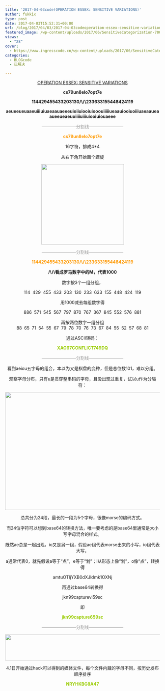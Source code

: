 ```yaml
---
title: '2017-04-03code(OPERATION ESSEX: SENSITIVE VARIATIONS)'
author: fukkix
type: post
date: 2017-04-03T15:52:31+00:00
url: /blog/2017/04/03/2017-04-03codeoperation-essex-sensitive-variations/
featured_image: /wp-content/uploads/2017/06/SensitiveCategorization-700x220.jpg
views:
  - "28"
cover:
  - https://www.ingresscode.cn/wp-content/uploads/2017/06/SensitiveCategorization.jpg
categories:
  - BLOGcode
  - 已解决

---
```

<p style="text-align: center;">
  <a href="http://investigate.ingress.com/2017/04/03/operation-essex-sensitive-variations/" target="_blank" rel="noopener">OPERATION ESSEX: SENSITIVE VARIATIONS</a>
</p>

<p style="text-align: center;">
  <strong>cs79un8elo7opt7e</strong>
</p>

<p style="text-align: center;">
  <strong>114429455433203130/\/\233633155448424119</strong>
</p>

<p style="text-align: center;">
  <strong>aeueeueuaaeuiiiuiuaeaauaeeeuioiiuiooiuiooouiiiiiueaauiooiuoiiiuaeaaueaaueeueaeuoiiiiuiiiuiooiuiouaeee</strong>
</p>

<!--more-->

<p style="text-align: center;">
  <span style="color: #999999;">————————分割线————————</span>
</p>

<p style="text-align: center;">
  <span style="color: #ff9900;"><strong>cs79un8elo7opt7e</strong></span>
</p>

<p style="text-align: center;">
  16字符，排成4*4
</p>

<p style="text-align: center;">
  从右下角开始画个螺旋
</p>

<p style="text-align: center;">
  <img class="size-full wp-image-55 aligncenter" src="https://www.ingresscode.cn/wp-content/uploads/2017/06/未标题-1-1.jpg" alt="" width="269" height="262" />
</p>

<p style="text-align: center;">
  <span style="color: #999999;">————————分割线————————</span>
</p>

<p style="text-align: center;">
  <span style="color: #ff9900;"><strong>114429455433203130/\/\233633155448424119</strong></span>
</p>

<p style="text-align: center;">
  <strong>/\/\看成罗马数字中的M，代表1000</strong>
</p>

<p style="text-align: center;">
  数字按3个一组分组，
</p>

<p style="text-align: center;">
  114  429  455  433  203  130  233  633  155  448  424  119
</p>

<p style="text-align: center;">
  用1000减去每组数字得
</p>

<p style="text-align: center;">
  886  571  545  567  797  870  767  367  845  552  576  881
</p>

<p style="text-align: center;">
  再按两位数字一组分组<br /> 88  65  71  54  55  67  79  78  70  76  73  67  84  55  52  57  68  81
</p>

<p style="text-align: center;">
  通过ASCII转码：
</p>

<p style="text-align: center;">
  <span style="color: #99cc00;"><strong>XAG67CONFLICT749DQ</strong></span>
</p>

<p style="text-align: center;">
  <span style="color: #999999;">————————分割线————————</span>
</p>

<p style="text-align: center;">
  看到aeiou五字母的组合，本以为又是棋盘的变种，但是总位数101，难以分组。
</p>

<p style="text-align: center;">
  观察字母分布，只有u是贯穿整串码的字母，且没出现过重复，试以u作为分隔符：
</p>

<img class="size-full wp-image-56 aligncenter" src="https://www.ingresscode.cn/wp-content/uploads/2017/06/231.png" alt="" width="696" height="384" srcset="https://www.ingresscode.cn/wp-content/uploads/2017/06/231.png 696w, https://www.ingresscode.cn/wp-content/uploads/2017/06/231-300x166.png 300w" sizes="(max-width: 696px) 100vw, 696px" />

<p style="text-align: center;">
  总共分为24段，最长的一段为5个字母，很像morse的编码方式。
</p>

<p style="text-align: center;">
  而24位字符可以想到base64的转换方法，唯一要考虑的是base64里通常是大小写字母混合的样式。
</p>

<p style="text-align: center;">
  既然ae总是一起出现，io又是另一组，假设ae组代表morse出来的小写，io组代表大写，
</p>

<p style="text-align: center;">
  a通常代表0，就先假设a等于“点”，e等于“划”；i从形态上像“划”，o像“点”，转换得
</p>

<p style="text-align: center;">
  amtuOTljYXB0dXJldmk1OXNj
</p>

<p style="text-align: center;">
  再通过base64转换得
</p>

<p style="text-align: center;">
  jkn99capturevi59sc
</p>

<p style="text-align: center;">
  即
</p>

<p style="text-align: center;">
  <span style="color: #99cc00;"><strong>jkn99capture659sc</strong></span>
</p>

<p style="text-align: center;">
  <span style="color: #999999;">————————分割线————————</span>
</p>

<img class="size-full wp-image-57 aligncenter" src="https://www.ingresscode.cn/wp-content/uploads/2017/06/code1.jpg" alt="" width="935" height="85" srcset="https://www.ingresscode.cn/wp-content/uploads/2017/06/code1.jpg 935w, https://www.ingresscode.cn/wp-content/uploads/2017/06/code1-300x27.jpg 300w, https://www.ingresscode.cn/wp-content/uploads/2017/06/code1-768x70.jpg 768w" sizes="(max-width: 935px) 100vw, 935px" />

<p style="text-align: center;">
  4.1日开始通过hack可以得到的媒体文件，每个文件内藏的字母不同，按历史发布顺序排序
</p>

<p style="text-align: center;">
  <span style="color: #99cc00;"><strong>NRYHKBG8A47</strong></span>
</p>

&nbsp;

&nbsp;

&nbsp;

&nbsp;

&nbsp;